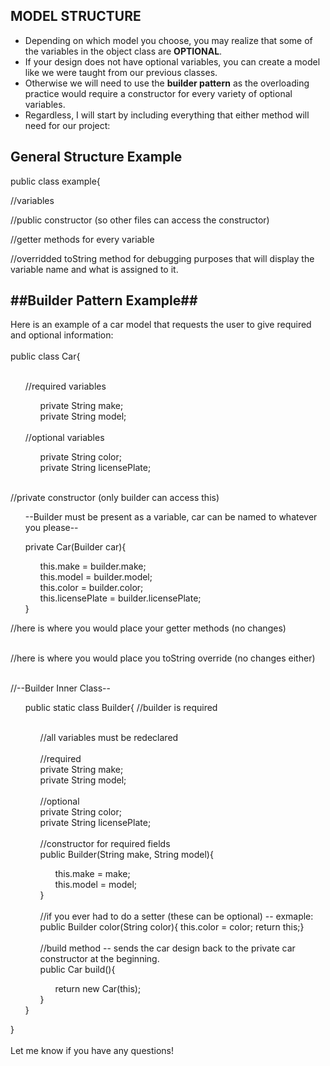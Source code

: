 MODEL STRUCTURE
----------------------------------------------------------------------------------------------

- Depending on which model you choose, you may realize that some of the variables in the object class are __OPTIONAL__.
- If your design does not have optional variables, you can create a model like we were taught from our previous classes.
- Otherwise we will need to use the __builder pattern__ as the overloading practice would require a constructor for every variety of optional variables.
- Regardless, I will start by including everything that either method will need for our project:

General Structure Example
------------------------------------------------
public class example{

//variables

//public constructor (so other files can access the constructor)

//getter methods for every variable

//overridded toString method for debugging purposes that will display the variable name and what is assigned to it.


##Builder Pattern Example##
-----------------------------------------------

Here is an example of a car model that requests the user to give required and optional information:
<br /><br />
public class Car{
<br /><br />
 <ul>
	 //required variables<br />
    <ul>
		private String make;<br />
  	private String model;<br />
		</ul>
		
<br />
  //optional variables<br />
		<ul>
    private String color;<br />
    private String licensePlate;<br />
		</ul>
		<br />
</ul>
		
  //private constructor (only builder can access this)<br />
	<ul> --Builder must be present as a variable, car can be named to whatever you please-- </ul>
  <ul>
		private Car(Builder car){ <br />
			<ul>
				this.make = builder.make;<br />
				this.model = builder.model;<br />
				this.color = builder.color;<br />
				this.licensePlate = builder.licensePlate;<br />
			</ul>
		}<br />
</ul>
//here is where you would place your getter methods (no changes)<br /><br />

//here is where you would place you toString override (no changes either)<br /><br />

//--Builder Inner Class-- <br />
<ul>
	public static class Builder{ //builder is required<br /><br />
	<ul>
		//all variables must be redeclared<br /><br />
		//required <br />
		private String make;<br />
		private String model; <br /><br />
		//optional<br />
		private String color; <br />
		private String licensePlate; <br />
		<br />
		//constructor for required fields<br />
		public Builder(String make, String model){<br />
		<ul>
			this.make = make;<br />
			this.model = model;<br />
		</ul>
		}<br /><br />
		//if you ever had to do a setter (these can be optional) -- exmaple:<br />
		public Builder color(String color){ this.color = color; return this;}<br />
		<br />
		//build method -- sends the car design back to the private car constructor at the beginning.<br />
		public Car build(){<br />
		<ul>return new Car(this);</ul>
		}
	</ul>
	}
</ul>}<br /><br />
Let me know if you have any questions!


    
